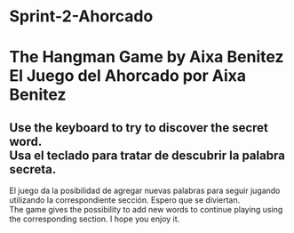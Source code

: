 # Sprint-2-Ahorcado

<h1> The Hangman Game by Aixa Benitez<br>
El Juego del Ahorcado por Aixa Benitez</h1>
<h2>Use the keyboard to try to discover the secret word.<br>
Usa el teclado para tratar de descubrir la palabra secreta.</h2>
<p>El juego da la posibilidad de agregar nuevas palabras para seguir jugando utilizando la correspondiente sección. Espero que se diviertan.<br>
The game gives the possibility to add new words to continue playing using the corresponding section. I hope you enjoy it.

